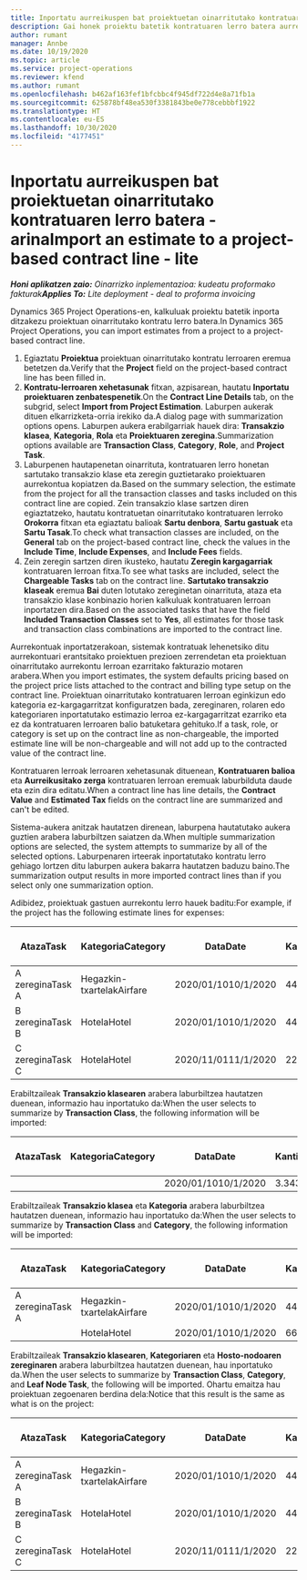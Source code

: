 ```yaml
---
title: Inportatu aurreikuspen bat proiektuetan oinarritutako kontratuaren lerro batera - arina
description: Gai honek proiektu batetik kontratuaren lerro batera aurreikuspenak finantza-inportatzeari buruzko informazioa eskaintzen du.
author: rumant
manager: Annbe
ms.date: 10/19/2020
ms.topic: article
ms.service: project-operations
ms.reviewer: kfend
ms.author: rumant
ms.openlocfilehash: b462af163fef1bfcbbc4f945df722d4e8a71fb1a
ms.sourcegitcommit: 625878bf48ea530f3381843be0e778cebbbf1922
ms.translationtype: HT
ms.contentlocale: eu-ES
ms.lasthandoff: 10/30/2020
ms.locfileid: "4177451"
---
```

# <a name="import-an-estimate-to-a-project-based-contract-line---lite"></a><span data-ttu-id="1432d-103">Inportatu aurreikuspen bat proiektuetan oinarritutako kontratuaren lerro batera - arina</span><span class="sxs-lookup"><span data-stu-id="1432d-103">Import an estimate to a project-based contract line - lite</span></span>

<span data-ttu-id="1432d-104">_**Honi aplikatzen zaio:** Oinarrizko inplementazioa: kudeatu proformako fakturak_</span><span class="sxs-lookup"><span data-stu-id="1432d-104">_**Applies To:** Lite deployment - deal to proforma invoicing_</span></span>

<span data-ttu-id="1432d-105">Dynamics 365 Project Operations-en, kalkuluak proiektu batetik inporta ditzakezu proiektuan oinarritutako kontratu lerro batera.</span><span class="sxs-lookup"><span data-stu-id="1432d-105">In Dynamics 365 Project Operations, you can import estimates from a project to a project-based contract line.</span></span>

1. <span data-ttu-id="1432d-106">Egiaztatu **Proiektua** proiektuan oinarritutako kontratu lerroaren eremua betetzen da.</span><span class="sxs-lookup"><span data-stu-id="1432d-106">Verify that the **Project** field on the project-based contract line has been filled in.</span></span>
2. <span data-ttu-id="1432d-107">**Kontratu-lerroaren xehetasunak** fitxan, azpisarean, hautatu **Inportatu proiektuaren zenbatespenetik**.</span><span class="sxs-lookup"><span data-stu-id="1432d-107">On the **Contract Line Details** tab, on the subgrid, select **Import from Project Estimation**.</span></span> <span data-ttu-id="1432d-108">Laburpen aukerak dituen elkarrizketa-orria irekiko da.</span><span class="sxs-lookup"><span data-stu-id="1432d-108">A dialog page with summarization options opens.</span></span> <span data-ttu-id="1432d-109">Laburpen aukera erabilgarriak hauek dira: **Transakzio klasea**, **Kategoria**, **Rola** eta **Proiektuaren zeregina**.</span><span class="sxs-lookup"><span data-stu-id="1432d-109">Summarization options available are **Transaction Class**, **Category**, **Role**, and **Project Task**.</span></span>
3. <span data-ttu-id="1432d-110">Laburpenen hautapenetan oinarrituta, kontratuaren lerro honetan sartutako transakzio klase eta zeregin guztietarako proiektuaren aurrekontua kopiatzen da.</span><span class="sxs-lookup"><span data-stu-id="1432d-110">Based on the summary selection, the estimate from the project for all the transaction classes and tasks included on this contract line are copied.</span></span> <span data-ttu-id="1432d-111">Zein transakzio klase sartzen diren egiaztatzeko, hautatu kontratuetan oinarritutako kontratuaren lerroko **Orokorra** fitxan eta egiaztatu balioak **Sartu denbora**, **Sartu gastuak** eta **Sartu Tasak**.</span><span class="sxs-lookup"><span data-stu-id="1432d-111">To check what transaction classes are included, on the **General** tab on the project-based contract line, check the values in the **Include Time**, **Include Expenses**, and **Include Fees** fields.</span></span> 
4. <span data-ttu-id="1432d-112">Zein zeregin sartzen diren ikusteko, hautatu **Zeregin kargagarriak** kontratuaren lerroan fitxa.</span><span class="sxs-lookup"><span data-stu-id="1432d-112">To see what tasks are included, select the **Chargeable Tasks** tab on the contract line.</span></span> <span data-ttu-id="1432d-113">**Sartutako transakzio klaseak** eremua **Bai** duten lotutako zereginetan oinarrituta, ataza eta transakzio klase konbinazio horien kalkuluak kontratuaren lerroan inportatzen dira.</span><span class="sxs-lookup"><span data-stu-id="1432d-113">Based on the associated tasks that have the field **Included Transaction Classes** set to **Yes**, all estimates for those task and transaction class combinations are imported to the contract line.</span></span>

<span data-ttu-id="1432d-114">Aurrekontuak inportatzerakoan, sistemak kontratuak lehenetsiko ditu aurrekontuari erantsitako proiektuen prezioen zerrendetan eta proiektuan oinarritutako aurrekontu lerroan ezarritako fakturazio motaren arabera.</span><span class="sxs-lookup"><span data-stu-id="1432d-114">When you import estimates, the system defaults pricing based on the project price lists attached to the contract and billing type setup on the contract line.</span></span> <span data-ttu-id="1432d-115">Proiektuan oinarritutako kontratuaren lerroan eginkizun edo kategoria ez-kargagarritzat konfiguratzen bada, zereginaren, rolaren edo kategoriaren inportatutako estimazio lerroa ez-kargagarritzat ezarriko eta ez da kontratuaren lerroaren balio batuketara gehituko.</span><span class="sxs-lookup"><span data-stu-id="1432d-115">If a task, role, or category is set up on the contract line as non-chargeable, the imported estimate line will be non-chargeable and will not add up to the contracted value of the contract line.</span></span>

<span data-ttu-id="1432d-116">Kontratuaren lerroak lerroaren xehetasunak dituenean, **Kontratuaren balioa** eta **Aurreikusitako zerga** kontratuaren lerroan eremuak laburbilduta daude eta ezin dira editatu.</span><span class="sxs-lookup"><span data-stu-id="1432d-116">When a contract line has line details, the **Contract Value** and **Estimated Tax** fields on the contract line are summarized and can't be edited.</span></span>

<span data-ttu-id="1432d-117">Sistema-aukera anitzak hautatzen direnean, laburpena hautatutako aukera guztien arabera laburbiltzen saiatzen da.</span><span class="sxs-lookup"><span data-stu-id="1432d-117">When multiple summarization options are selected, the system attempts to summarize by all of the selected options.</span></span> <span data-ttu-id="1432d-118">Laburpenaren irteerak inportatutako kontratu lerro gehiago lortzen ditu laburpen aukera bakarra hautatzen baduzu baino.</span><span class="sxs-lookup"><span data-stu-id="1432d-118">The summarization output results in more imported contract lines than if you select only one summarization option.</span></span>

<span data-ttu-id="1432d-119">Adibidez, proiektuak gastuen aurrekontu lerro hauek baditu:</span><span class="sxs-lookup"><span data-stu-id="1432d-119">For example, if the project has the following estimate lines for expenses:</span></span>

| <span data-ttu-id="1432d-120">Ataza</span><span class="sxs-lookup"><span data-stu-id="1432d-120">Task</span></span> | <span data-ttu-id="1432d-121">Kategoria</span><span class="sxs-lookup"><span data-stu-id="1432d-121">Category</span></span> | <span data-ttu-id="1432d-122">Data</span><span class="sxs-lookup"><span data-stu-id="1432d-122">Date</span></span> | <span data-ttu-id="1432d-123">Kantitatea</span><span class="sxs-lookup"><span data-stu-id="1432d-123">Quantity</span></span> | <span data-ttu-id="1432d-124">Unitate-prezioa</span><span class="sxs-lookup"><span data-stu-id="1432d-124">Unit price</span></span> | <span data-ttu-id="1432d-125">Kopurua</span><span class="sxs-lookup"><span data-stu-id="1432d-125">Amount</span></span> |
| --- | --- | --- | --- | --- | --- |
| <span data-ttu-id="1432d-126">A zeregina</span><span class="sxs-lookup"><span data-stu-id="1432d-126">Task A</span></span> | <span data-ttu-id="1432d-127">Hegazkin-txartelak</span><span class="sxs-lookup"><span data-stu-id="1432d-127">Airfare</span></span> | <span data-ttu-id="1432d-128">2020/01/10</span><span class="sxs-lookup"><span data-stu-id="1432d-128">10/1/2020</span></span> | <span data-ttu-id="1432d-129">4</span><span class="sxs-lookup"><span data-stu-id="1432d-129">4</span></span> | <span data-ttu-id="1432d-130">400</span><span class="sxs-lookup"><span data-stu-id="1432d-130">400</span></span> | <span data-ttu-id="1432d-131">1600</span><span class="sxs-lookup"><span data-stu-id="1432d-131">1600</span></span> |
| <span data-ttu-id="1432d-132">B zeregina</span><span class="sxs-lookup"><span data-stu-id="1432d-132">Task B</span></span> | <span data-ttu-id="1432d-133">Hotela</span><span class="sxs-lookup"><span data-stu-id="1432d-133">Hotel</span></span> | <span data-ttu-id="1432d-134">2020/01/10</span><span class="sxs-lookup"><span data-stu-id="1432d-134">10/1/2020</span></span> | <span data-ttu-id="1432d-135">4</span><span class="sxs-lookup"><span data-stu-id="1432d-135">4</span></span> | <span data-ttu-id="1432d-136">200</span><span class="sxs-lookup"><span data-stu-id="1432d-136">200</span></span> | <span data-ttu-id="1432d-137">800</span><span class="sxs-lookup"><span data-stu-id="1432d-137">800</span></span> |
| <span data-ttu-id="1432d-138">C zeregina</span><span class="sxs-lookup"><span data-stu-id="1432d-138">Task C</span></span> | <span data-ttu-id="1432d-139">Hotela</span><span class="sxs-lookup"><span data-stu-id="1432d-139">Hotel</span></span> | <span data-ttu-id="1432d-140">2020/11/01</span><span class="sxs-lookup"><span data-stu-id="1432d-140">11/1/2020</span></span> | <span data-ttu-id="1432d-141">2</span><span class="sxs-lookup"><span data-stu-id="1432d-141">2</span></span> | <span data-ttu-id="1432d-142">200</span><span class="sxs-lookup"><span data-stu-id="1432d-142">200</span></span> | <span data-ttu-id="1432d-143">400</span><span class="sxs-lookup"><span data-stu-id="1432d-143">400</span></span> |

<span data-ttu-id="1432d-144">Erabiltzaileak **Transakzio klasearen** arabera laburbiltzea hautatzen duenean, informazio hau inportatuko da:</span><span class="sxs-lookup"><span data-stu-id="1432d-144">When the user selects to summarize by **Transaction Class**, the following information will be imported:</span></span>

| <span data-ttu-id="1432d-145">Ataza</span><span class="sxs-lookup"><span data-stu-id="1432d-145">Task</span></span> | <span data-ttu-id="1432d-146">Kategoria</span><span class="sxs-lookup"><span data-stu-id="1432d-146">Category</span></span> | <span data-ttu-id="1432d-147">Data</span><span class="sxs-lookup"><span data-stu-id="1432d-147">Date</span></span> | <span data-ttu-id="1432d-148">Kantitatea</span><span class="sxs-lookup"><span data-stu-id="1432d-148">Quantity</span></span> | <span data-ttu-id="1432d-149">Unitate-prezioa</span><span class="sxs-lookup"><span data-stu-id="1432d-149">Unit price</span></span> | <span data-ttu-id="1432d-150">Kopurua</span><span class="sxs-lookup"><span data-stu-id="1432d-150">Amount</span></span> |
| --- | --- | --- | --- | --- | --- |
| &nbsp; | &nbsp; | <span data-ttu-id="1432d-151">2020/01/10</span><span class="sxs-lookup"><span data-stu-id="1432d-151">10/1/2020</span></span> | <span data-ttu-id="1432d-152">3.34</span><span class="sxs-lookup"><span data-stu-id="1432d-152">3.34</span></span> | <span data-ttu-id="1432d-153">840</span><span class="sxs-lookup"><span data-stu-id="1432d-153">840</span></span> | <span data-ttu-id="1432d-154">2800</span><span class="sxs-lookup"><span data-stu-id="1432d-154">2800</span></span> |

<span data-ttu-id="1432d-155">Erabiltzaileak **Transakzio klasea** eta **Kategoria** arabera laburbiltzea hautatzen duenean, informazio hau inportatuko da:</span><span class="sxs-lookup"><span data-stu-id="1432d-155">When the user selects to summarize by **Transaction Class** and **Category**, the following information will be imported:</span></span>

| <span data-ttu-id="1432d-156">Ataza</span><span class="sxs-lookup"><span data-stu-id="1432d-156">Task</span></span> | <span data-ttu-id="1432d-157">Kategoria</span><span class="sxs-lookup"><span data-stu-id="1432d-157">Category</span></span> | <span data-ttu-id="1432d-158">Data</span><span class="sxs-lookup"><span data-stu-id="1432d-158">Date</span></span> | <span data-ttu-id="1432d-159">Kantitatea</span><span class="sxs-lookup"><span data-stu-id="1432d-159">Quantity</span></span> | <span data-ttu-id="1432d-160">Unitate-prezioa</span><span class="sxs-lookup"><span data-stu-id="1432d-160">Unit price</span></span> | <span data-ttu-id="1432d-161">Kopurua</span><span class="sxs-lookup"><span data-stu-id="1432d-161">Amount</span></span> |
| --- | --- | --- | --- | --- | --- |
| <span data-ttu-id="1432d-162">A zeregina</span><span class="sxs-lookup"><span data-stu-id="1432d-162">Task A</span></span> | <span data-ttu-id="1432d-163">Hegazkin-txartelak</span><span class="sxs-lookup"><span data-stu-id="1432d-163">Airfare</span></span> | <span data-ttu-id="1432d-164">2020/01/10</span><span class="sxs-lookup"><span data-stu-id="1432d-164">10/1/2020</span></span> | <span data-ttu-id="1432d-165">4</span><span class="sxs-lookup"><span data-stu-id="1432d-165">4</span></span> | <span data-ttu-id="1432d-166">400</span><span class="sxs-lookup"><span data-stu-id="1432d-166">400</span></span> | <span data-ttu-id="1432d-167">1600</span><span class="sxs-lookup"><span data-stu-id="1432d-167">1600</span></span> |
| &nbsp;| <span data-ttu-id="1432d-168">Hotela</span><span class="sxs-lookup"><span data-stu-id="1432d-168">Hotel</span></span> | <span data-ttu-id="1432d-169">2020/01/10</span><span class="sxs-lookup"><span data-stu-id="1432d-169">10/1/2020</span></span> | <span data-ttu-id="1432d-170">6</span><span class="sxs-lookup"><span data-stu-id="1432d-170">6</span></span> | <span data-ttu-id="1432d-171">200</span><span class="sxs-lookup"><span data-stu-id="1432d-171">200</span></span> | <span data-ttu-id="1432d-172">1200</span><span class="sxs-lookup"><span data-stu-id="1432d-172">1200</span></span> |

<span data-ttu-id="1432d-173">Erabiltzaileak **Transakzio klasearen**, **Kategoriaren** eta **Hosto-nodoaren zereginaren** arabera laburbiltzea hautatzen duenean, hau inportatuko da.</span><span class="sxs-lookup"><span data-stu-id="1432d-173">When the user selects to summarize by **Transaction Class**, **Category**, and **Leaf Node Task**, the following will be imported.</span></span> <span data-ttu-id="1432d-174">Ohartu emaitza hau proiektuan zegoenaren berdina dela:</span><span class="sxs-lookup"><span data-stu-id="1432d-174">Notice that this result is the same as what is on the project:</span></span>

| <span data-ttu-id="1432d-175">Ataza</span><span class="sxs-lookup"><span data-stu-id="1432d-175">Task</span></span> | <span data-ttu-id="1432d-176">Kategoria</span><span class="sxs-lookup"><span data-stu-id="1432d-176">Category</span></span> | <span data-ttu-id="1432d-177">Data</span><span class="sxs-lookup"><span data-stu-id="1432d-177">Date</span></span> | <span data-ttu-id="1432d-178">Kantitatea</span><span class="sxs-lookup"><span data-stu-id="1432d-178">Quantity</span></span> | <span data-ttu-id="1432d-179">Unitate-prezioa</span><span class="sxs-lookup"><span data-stu-id="1432d-179">Unit price</span></span> | <span data-ttu-id="1432d-180">Kopurua</span><span class="sxs-lookup"><span data-stu-id="1432d-180">Amount</span></span> |
| --- | --- | --- | --- | --- | --- |
| <span data-ttu-id="1432d-181">A zeregina</span><span class="sxs-lookup"><span data-stu-id="1432d-181">Task A</span></span> | <span data-ttu-id="1432d-182">Hegazkin-txartelak</span><span class="sxs-lookup"><span data-stu-id="1432d-182">Airfare</span></span> | <span data-ttu-id="1432d-183">2020/01/10</span><span class="sxs-lookup"><span data-stu-id="1432d-183">10/1/2020</span></span> | <span data-ttu-id="1432d-184">4</span><span class="sxs-lookup"><span data-stu-id="1432d-184">4</span></span> | <span data-ttu-id="1432d-185">400</span><span class="sxs-lookup"><span data-stu-id="1432d-185">400</span></span> | <span data-ttu-id="1432d-186">1600</span><span class="sxs-lookup"><span data-stu-id="1432d-186">1600</span></span> |
| <span data-ttu-id="1432d-187">B zeregina</span><span class="sxs-lookup"><span data-stu-id="1432d-187">Task B</span></span> | <span data-ttu-id="1432d-188">Hotela</span><span class="sxs-lookup"><span data-stu-id="1432d-188">Hotel</span></span> | <span data-ttu-id="1432d-189">2020/01/10</span><span class="sxs-lookup"><span data-stu-id="1432d-189">10/1/2020</span></span> | <span data-ttu-id="1432d-190">4</span><span class="sxs-lookup"><span data-stu-id="1432d-190">4</span></span> | <span data-ttu-id="1432d-191">200</span><span class="sxs-lookup"><span data-stu-id="1432d-191">200</span></span> | <span data-ttu-id="1432d-192">800</span><span class="sxs-lookup"><span data-stu-id="1432d-192">800</span></span> |
| <span data-ttu-id="1432d-193">C zeregina</span><span class="sxs-lookup"><span data-stu-id="1432d-193">Task C</span></span> | <span data-ttu-id="1432d-194">Hotela</span><span class="sxs-lookup"><span data-stu-id="1432d-194">Hotel</span></span> | <span data-ttu-id="1432d-195">2020/11/01</span><span class="sxs-lookup"><span data-stu-id="1432d-195">11/1/2020</span></span> | <span data-ttu-id="1432d-196">2</span><span class="sxs-lookup"><span data-stu-id="1432d-196">2</span></span> | <span data-ttu-id="1432d-197">200</span><span class="sxs-lookup"><span data-stu-id="1432d-197">200</span></span> | <span data-ttu-id="1432d-198">400</span><span class="sxs-lookup"><span data-stu-id="1432d-198">400</span></span> |
